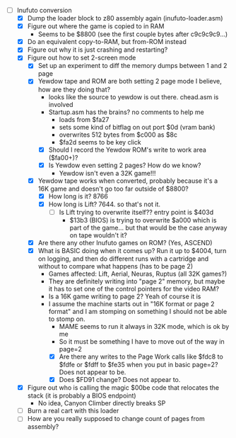 - [ ] Inufuto conversion
    - [x] Dump the loader block to z80 assembly again (inufuto-loader.asm)
    - [x] Figure out where the game is copied to in RAM
        - Seems to be $8800 (see the first couple bytes after c9c9c9c9...)
    - [x] Do an equivalent copy-to-RAM, but from-ROM instead
    - [x] Figure out why it is just crashing and restarting?
    - [x] Figure out how to set 2-screen mode
        - [x] Set up an experiment to diff the memory dumps between 1 and 2 page
        - [x] Yewdow tape and ROM are both setting 2 page mode I believe, how are they doing that?
            - looks like the source to yewdow is out there. chead.asm is involved
            - Startup.asm has the brains? no comments to help me
                - loads from $fa27
                - sets some kind of bitflag on out port $0d (vram bank)
                - overwrites 512 bytes from $c000 as $8c
                - $fa2d seems to be key click
            - [x] Should I record the Yewdow ROM's write to work area ($fa00+)?
            - [x] Is Yewdow even setting 2 pages? How do we know?
                - Yewdow isn't even a 32K game!!!
        - [x] Yewdow tape works when converted, probably because it's a 16K game and doesn't go too far outside of $8800?
            - [x] How long is it? 8766
            - [x] How long is Lift? 7644. so that's not it.
                - [ ] Is Lift trying to overwrite itself?? entry point is $403d
                    - $13b3 (BIOS) is trying to overwrite $a000 which is part of the game... but that would be the case anyway on tape wouldn't it?
        - [x] Are there any other Inufuto games on ROM? (Yes, ASCEND)
        - [x] What is BASIC doing when it comes up? Run it up to $4004, turn on logging, and then do different runs with a cartridge and without to compare what happens (has to be page 2)
            - Games affected: Lift, Aerial, Neuras, Ruptus (all 32K games?)
            - They are definitely writing into "page 2" memory, but maybe it has to set one of the control pointers for the video RAM?
            - Is a 16K game writing to page 2? Yeah of course it is
            - I assume the machine starts out in "16K format or page 2 format" and I am stomping on something I should not be able to stomp on.
                - MAME seems to run it always in 32K mode, which is ok by me
                - So it must be something I have to move out of the way in page=2
                - [x] Are there any writes to the Page Work calls like $fdc8 to $fdfe or $fdff to $fe35 when you put in basic page=2? Does not appear to be.
                - [x] Does $FD91 change? Does not appear to.
    - [x] Figure out who is calling the magic $00be code that relocates the stack (it is probably a BIOS endpoint)
        - No idea, Canyon Climber directly breaks SP
    - [ ] Burn a real cart with this loader
    - [ ] How are you really supposed to change count of pages from assembly?
